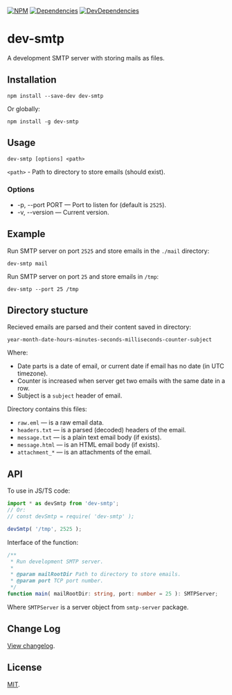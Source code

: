 [![NPM][npm]][npm-url]
[![Dependencies][deps]][deps-url]
[![DevDependencies][deps-dev]][deps-dev-url]

# dev-smtp

A development SMTP server with storing mails as files.

## Installation

```
npm install --save-dev dev-smtp
```

Or globally:

```
npm install -g dev-smtp
```

## Usage

```
dev-smtp [options] <path>
```

`<path>` - Path to directory to store emails (should exist).

### Options

- -p, --port PORT — Port to listen for (default is `2525`).
- -v, --version — Current version.

## Example

Run SMTP server on port `2525` and store emails in the `./mail` directory:
```
dev-smtp mail
```

Run SMTP server on port `25` and store emails in `/tmp`:
```
dev-smtp --port 25 /tmp
```

## Directory stucture

Recieved emails are parsed and their content saved in directory:
```
year-month-date-hours-minutes-seconds-milliseconds-counter-subject
```

Where:

- Date parts is a date of email, or current date if email has no date (in UTC timezone).
- Counter is increased when server get two emails with the same date in a row.
- Subject is a `subject` header of email.

Directory contains this files:

- `raw.eml` — is a raw email data.
- `headers.txt` — is a parsed (decoded) headers of the email.
- `message.txt` — is a plain text email body (if exists).
- `message.html` — is an HTML email body (if exists).
- `attachment_*` — is an attachments of the email.

## API

To use in JS/TS code:

```js
import * as devSmtp from 'dev-smtp';
// Or:
// const devSmtp = require( 'dev-smtp' );

devSmtp( '/tmp', 2525 );
```

Interface of the function:

```ts
/**
 * Run development SMTP server.
 * 
 * @param mailRootDir Path to directory to store emails.
 * @param port TCP port number.
 */
function main( mailRootDir: string, port: number = 25 ): SMTPServer;
```

Where `SMTPServer` is a server object from `smtp-server` package.

## Change Log

[View changelog](CHANGELOG.md).

## License

[MIT](LICENSE).

[npm]: https://img.shields.io/npm/v/dev-smtp.svg
[npm-url]: https://npmjs.com/package/dev-smtp

[deps]: https://img.shields.io/david/m18ru/dev-smtp.svg
[deps-url]: https://david-dm.org/m18ru/dev-smtp

[deps-dev]: https://img.shields.io/david/dev/m18ru/dev-smtp.svg
[deps-dev-url]: https://david-dm.org/m18ru/dev-smtp?type=dev
